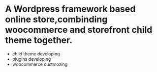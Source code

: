 # A Wordpress framework based online store,combinding woocommerce and storefront child theme together.

* child theme developing
* plugins developing
* woocommerce custmozing 
